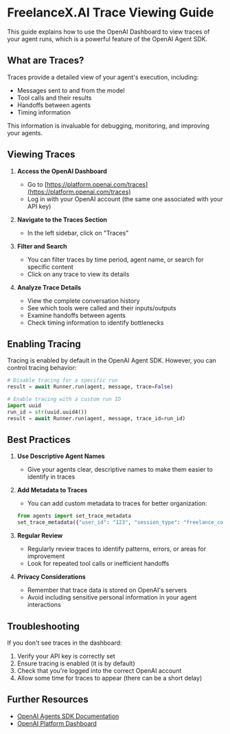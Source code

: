 # FreelanceX.AI Trace Viewing Guide

This guide explains how to use the OpenAI Dashboard to view traces of your agent runs, which is a powerful feature of the OpenAI Agent SDK.

## What are Traces?

Traces provide a detailed view of your agent's execution, including:
- Messages sent to and from the model
- Tool calls and their results
- Handoffs between agents
- Timing information

This information is invaluable for debugging, monitoring, and improving your agents.

## Viewing Traces

1. **Access the OpenAI Dashboard**
   - Go to [https://platform.openai.com/traces](https://platform.openai.com/traces)
   - Log in with your OpenAI account (the same one associated with your API key)

2. **Navigate to the Traces Section**
   - In the left sidebar, click on "Traces"

3. **Filter and Search**
   - You can filter traces by time period, agent name, or search for specific content
   - Click on any trace to view its details

4. **Analyze Trace Details**
   - View the complete conversation history
   - See which tools were called and their inputs/outputs
   - Examine handoffs between agents
   - Check timing information to identify bottlenecks

## Enabling Tracing

Tracing is enabled by default in the OpenAI Agent SDK. However, you can control tracing behavior:

```python
# Disable tracing for a specific run
result = await Runner.run(agent, message, trace=False)

# Enable tracing with a custom run ID
import uuid
run_id = str(uuid.uuid4())
result = await Runner.run(agent, message, trace_id=run_id)
```

## Best Practices

1. **Use Descriptive Agent Names**
   - Give your agents clear, descriptive names to make them easier to identify in traces

2. **Add Metadata to Traces**
   - You can add custom metadata to traces for better organization:
   ```python
   from agents import set_trace_metadata
   set_trace_metadata({"user_id": "123", "session_type": "freelance_consultation"})
   ```

3. **Regular Review**
   - Regularly review traces to identify patterns, errors, or areas for improvement
   - Look for repeated tool calls or inefficient handoffs

4. **Privacy Considerations**
   - Remember that trace data is stored on OpenAI's servers
   - Avoid including sensitive personal information in your agent interactions

## Troubleshooting

If you don't see traces in the dashboard:

1. Verify your API key is correctly set
2. Ensure tracing is enabled (it is by default)
3. Check that you're logged into the correct OpenAI account
4. Allow some time for traces to appear (there can be a short delay)

## Further Resources

- [OpenAI Agents SDK Documentation](https://openai.github.io/openai-agents-python/)
- [OpenAI Platform Dashboard](https://platform.openai.com/)
